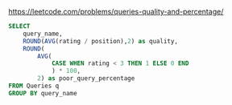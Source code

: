 https://leetcode.com/problems/queries-quality-and-percentage/

```sql
SELECT 
    query_name, 
    ROUND(AVG(rating / position),2) as quality, 
    ROUND(
        AVG(
            CASE WHEN rating < 3 THEN 1 ELSE 0 END
            ) * 100, 
        2) as poor_query_percentage
FROM Queries q
GROUP BY query_name
```
